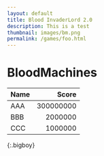 ```yaml
---
layout: default
title: Blood InvaderLord 2.0
description: This is a test
thumbnail: images/bm.png
permalink: /games/foo.html
---
```


# BloodMachines

| Name | Score |
| :---- | ----: |
| AAA | 300000000 |
| BBB | 2000000 |
| CCC | 1000000 |
{:.bigboy}